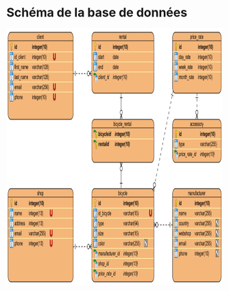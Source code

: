 # Schéma de la base de données # 

<img src="./images/img-database-v2.png" alt="Alt text" style="height:600px;">

